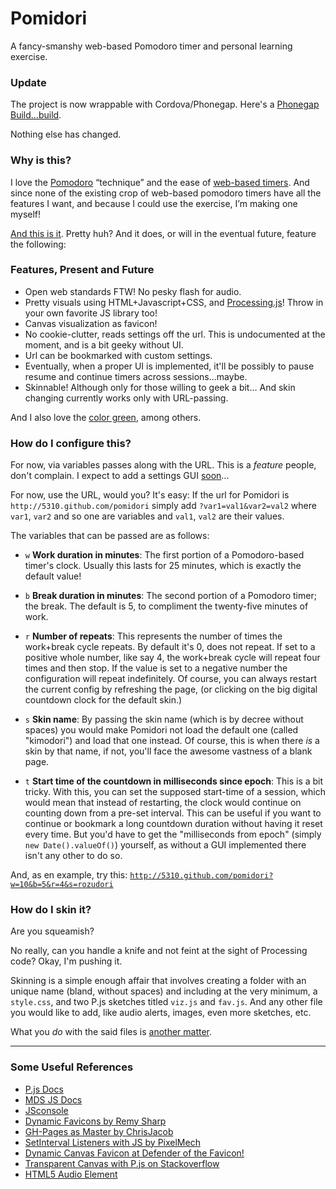 # Pomidori

A fancy-smanshy web-based Pomodoro timer and personal learning exercise.

### Update

The project is now wrappable with Cordova/Phonegap. Here's a [Phonegap Build...build](https://build.phonegap.com/apps/479394/share).

Nothing else has changed.

### Why is this?

I love the [Pomodoro](http://en.wikipedia.org/wiki/Pomodoro_technique) “technique” and the ease of [web-based timers](http://ddg.gg/?q=pomodoro+timers).
And since none of the existing crop of web-based pomodoro timers have all the features I want, and because I could use the exercise, I’m making one myself!

[And this is it](http://5310.github.com/pomidori). Pretty huh? And it does, or will in the eventual future, feature the following:

### Features, Present and Future

-   Open web standards FTW! No pesky flash for audio.
-   Pretty visuals using HTML+Javascript+CSS, and [Processing.js](http://processingjs.org/)! Throw in your own favorite JS library too!
-   Canvas visualization as favicon!
-   No cookie-clutter, reads settings off the url. This is undocumented at the moment, and is a bit geeky without UI.
-   Url can be bookmarked with custom settings.
-   Eventually, when a proper UI is implemented, it'll be possibly to pause resume and continue timers across sessions...maybe.
-   Skinnable! Although only for those willing to geek a bit... And skin changing currently works only with URL-passing.

And I also love the [color green](http://en.wiktionary.org/wiki/midori), among others.

### How do I configure this?

For now, via variables passes along with the URL. This is a _feature_ people, don't complain. I expect to add a settings GUI [soon](https://github.com/5310/pomidori/issues/2)...

For now, use the URL, would you? It's easy:
If the url for Pomidori is `http://5310.github.com/pomidori` simply add `?var1=val1&var2=val2` where `var1`, `var2` and so one are variables and `val1`, `val2` are their values.

The variables that can be passed are as follows:

-   `w`
    **Work duration in minutes**: The first portion of a Pomodoro-based timer's clock. Usually this lasts for 25 minutes, which is exactly the default value!

-   `b`
    **Break duration in minutes**: The second portion of a Pomodoro timer; the break. The default is 5, to compliment the twenty-five minutes of work.

-   `r`
    **Number of repeats**: This represents the number of times the work+break cycle repeats. By default it's 0, does not repeat. If set to a positive whole number, like say 4, the work+break cycle will repeat four times and then stop. If the value is set to a negative number the configuration will repeat indefinitely. Of course, you can always restart the current config by refreshing the page, (or clicking on the big digital countdown clock for the default skin.)

-   `s`
    **Skin name**: By passing the skin name (which is by decree without spaces) you would make Pomidori not load the default one (called "kimodori") and load that one instead. Of course, this is when there _is_ a skin by that name, if not, you'll face the awesome vastness of a blank page.

-   `t`
    **Start time of the countdown in milliseconds since epoch**: This is a bit tricky. With this, you can set the supposed start-time of a session, which would mean that instead of restarting, the clock would continue on counting down from a pre-set interval. This can be useful if you want to continue or bookmark a long countdown duration without having it reset every time. But you'd have to get the "milliseconds from epoch" (simply `new Date().valueOf()`) yourself, as without a GUI implemented there isn't any other to do so.

And, as en example, try this:
[`http://5310.github.com/pomidori?w=10&b=5&r=4&s=rozudori`](http://5310.github.com/pomidori?w=10&b=5&r=4&s=rozudori)

### How do I skin it?

Are you squeamish?

No really, can you handle a knife and not feint at the sight of Processing code? Okay, I'm pushing it.

Skinning is a simple enough affair that involves creating a folder with an unique name (bland, without spaces) and including at the very minimum, a `style.css`, and two P.js sketches titled `viz.js` and `fav.js`. And any other file you would like to add, like audio alerts, images, even more sketches, etc.

What you _do_ with the said files is [another matter](https://github.com/5310/pomidori/issues/1).

---

### Some Useful References

- [P.js Docs](http://processingjs.org/reference)
- [MDS JS Docs](https://developer.mozilla.org/en/javascript)
- [JSconsole](http://jsconsole.com/)
- [Dynamic Favicons by Remy Sharp](http://remysharp.com/2010/08/24/dynamic-favicons/)
- [GH-Pages as Master by ChrisJacob](https://gist.github.com/833223)
- [SetInterval Listeners with JS  by PixelMech](http://evolt.org/node/36035/?cfid=3686399&cftoken=90477234)
- [Dynamic Canvas Favicon at Defender of the Favicon!](http://www.p01.org/releases/DEFENDER_of_the_favicon/)
- [Transparent Canvas with P.js on Stackoverflow](http://stackoverflow.com/questions/2256110/is-it-possible-to-create-transparent-canvas)
- [HTML5 Audio Element](http://dev.w3.org/html5/spec/video.html#attr-media-preload)

